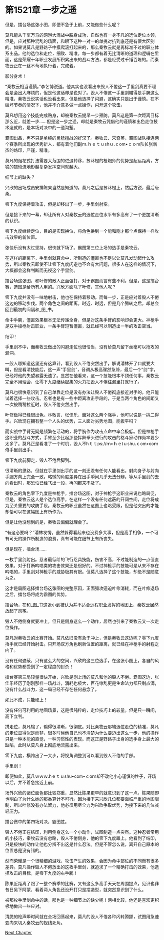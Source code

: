 # 第1521章 一步之遥

但是，擂台场这张小图，即便不急于上前，又能做些什么呢？

莫凡能从千军万马的网游大混战中脱身成功，自然也有一身不凡的选位走位本领，但是，应对那种混乱的场面，和眼下这种一对一的单挑对抗到底还是有很大区别的。如果说莫凡是野路子中摸爬滚打起来的，那么秦牧云就是再标准不过的职业体系出品。他的选位和走位，细致、精准，每一步都有着无比清晰的道理和逻辑在里面，这是荣耀十年职业发展所积累出来的战斗方法，都是经受过千锤百炼的。而秦牧云正在一丝不苟地执行着，完成着。

影分身术！

“秦牧云相当谨慎。”李艺博说道。他其实也没看出来毁人不倦这一手里剑真要不理会是会出大麻烦的，但是他这话却是说对了。毁人不倦这一手里剑瞄得是手腕这么精准，秦牧云说实话也没看出来，但是他选择了闪避，这确实只是出于谨慎。在不破坏节奏的情况下，他并不介意多做一点操作，闪开这个攻击。

莫凡想用这个技能完成贴身，却被秦牧云提早一步预防。莫凡这是第一次距离目标那么近，就差一步……但是这一步之遥，却就是秦牧云凭借他的谨慎和出色走位技术造就的，是本场对决中的一道沟堑。

霸图出品，再不只是单纯的勇猛擅战的好汉了。秦牧云、宋奇英，霸图战队接连两个赛季所出现的优秀新人，都有着他们副ｍ.ｈｅｔｕshｕ.ｃom•ｃｏm队长张新杰的烙印，严谨，精准。

莫凡的烟花式打法需要大范围的进退转移，苏沐橙的枪炮师的优势是超远距离，方锐的猥琐流地形越复杂发挥空间就越大。

细节上的缺失？

兴欣的出场成员安排陈果当然是知道的。莫凡之后是苏沐橙上，然后方锐，最后唐柔。

零下九度保持着攻击，但是却移出了一步，手里剑射空。

但是接下来的一幕，却让所有人对秦牧云的选位走位水平有多高有了一个更加清晰的认识。

零下九度继续走位，目的是实现换位，将角色换到一个能和刚才那个点保持一样攻击效果的新位置。

张佳乐没有太过坚持，很快就下场了。霸图第三位上场的选手是秦牧云。

在这样的距离下，手里剑就算命中，所制造的僵直也不足以让莫凡发动起什么攻势，所以秦牧云即使不让零下九度闪避也不会有大问题，很多人在这样的情况下，大概都会这样判断而无视这个手里剑。

擂台场这张图，和叶修的散人正面强打，对于霸图而言有些不利，但是，这是擂台赛，选图是给所有人用的。兴欣方面除了叶修，其他人呢？

零下九度并没有一味地射击，他也在保持着移动。而每一步，正是应对着毁人不倦这边的移动步伐。两个角色之间的距离，时近、时远，但是几个腾转之后，却总会回到最初的间隔和_图_书。

命中手腕，僵直效果根本无法传递全身，但是对这条手臂的影响却会更大。神枪手是双手操枪射击职业，一条手臂短暂僵直，就已经可以制造出一半的攻击空当。

结印！

手里剑不中，而秦牧云做出的闪避走位也很恰当，没有给莫凡留下丝毫可以抢攻的漏洞。

一般人哪知道这里还有这算计，看到毁人不倦突然出手，解说潘林开了口就要大叫，但是看清技能后，这一声“手里剑”，音调从极高骤然急降，最后一个“剑”字，已经将他的失望暴露无遗了。显然在他看来，这一个技能根本不顶任何事，秦牧云完全不用理会，让零下九度继续密集的火力把毁人不倦往漏里打就行了。

莫凡也很快意识到了自己单靠走位是没有办法让毁人不倦彻底接近对手的，他只能试着选择一些攻击。忍者也是有一些中距离攻击手段的，于是当两个角色的间距又一次被稍稍拉近时，毁人不倦突然出手。

叶修做得已经很出色。林敬言、张佳乐，面对这么两个强手，他可以说是一挑二得手。兴欣现在拥有整一个人头的优势，三人面对劣势地图，能扳平吗？

而实战中手臂无疑是频繁在活动的，将手腕作为攻击点命中率会极低。但是神枪手这职业的战斗方式，手臂至少比起那些挥舞拳头进行的攻击的格斗家动作频率要少太多了。莫凡正是看准了一个时机，毁人不hｔｔps://ｍ•ｈｅtｕshu.ｃom•coｍ倦手里剑出手。

零下九度前脚走，毁人不倦后脚到。

很清晰的思路，但就在手里剑出手的这一刻还没有任何人能看出。射向身子与射向手腕方向上完全一致，略微的角度差异在出手瞬间几乎无法分辨，等从手里剑的去向看出时，那恐怕已经飞出一段，再闪都来不及了。

秦牧云的角色零下九度是神枪手，擂台场这图，对于神枪手这职业来说也略局促，但是，秦牧云这人是个选位高手。在这样一个没有任何遮蔽的开阔空间，走位将成为至关重要的攻防手段。秦牧云的职业虽然在这图上也略受限，但是他突出的才能却恰可以在这幅图上有所作为。

但是让他没想到的是，秦牧云偏偏就理会了。

“有这必要吗？”潘林发愣。虽然躲得看起来也没费多大事，但是高手相争，一个可有可无的操作所制造的浪费，真有可能在细节上有所丧失。

但是现在，擂台场……

一枚手里剑射出。忍者最低阶的飞行忍具技能，伤害不高，不过能制造的一点僵直效果，对于打断吟唱类的攻击效果还是很好的。不过神枪手的技能可是从来不存在吟唱的，手里剑对神枪手的威胁极其有限。但莫凡选择了这个技能，却绝不是随意为之。

这才是霸图选择擂台场这张图的完整原因，正面强攻逼迫叶修消耗，而在叶修退场之后，擂台场将成为霸图的优势。

擂台场，在和_图_书这张小到被认为并不适合远程职业发挥的地图上，秦牧云居然放起了风筝。

毁人不倦侧身就要冲上，但只是侧身这么一个动作，居然也引来了秦牧云又一次走位操作。

莫凡对秦牧云的比赛开始。莫凡依旧没有急于冲上，但是秦牧云这边呢？零下九度抬手就已经开始射击。只开场双方角色刷新位置的距离，就已经在神枪手的射程之内了。

没有任何遮蔽，只有这么大的空间，兴欣的这三位选手，在这张小图上，各自的风格和优势都受到了一定程度的封杀！

擂台赛第三局较量很快开始，兴欣是刚上场的莫凡和他的毁人不倦。霸图这边，张佳乐经历了刚刚那样一场战斗，消耗也极大，百花缭乱更是生命法力都只剩点滴，没有什么战斗力，这一局已经不存在任何悬念了。

如此不成，只能硬上！

没有任何可利用的地图场景，这是很纯粹的，走位技巧上的较量。但是只一瞬间，高下立判。

拼走位，莫凡输了，输得很清晰，很彻底。对比秦牧云那端选位走位的精准，莫凡的走位显得似是而非，很多时候他自己也不清楚为什么要迈出这么一步，他的操作只是一种本能的直觉，一种习惯性的表现。而这正是野路子出身的选手身上最大的缺陷，此时从莫凡身上彻底地流露出来。

零下九度，横跨出了一大步，将视角调整到可以看到毁人不倦的手部。

手里剑！

即便如此，莫凡ｗｗｗ.hｅｔｕshu•com•ｃoｍ却不改他小心谨慎的性子，开场以后，并不着急接近上前。

场外兴欣的诸位面色都比较郑重，显然比陈果更早的就意识到了这一点。陈果随即也明白了为什么她的那番算计不可行。因为接下来兴欣几位都要面临严重的地图限制，所以叶修没有办法留力，他必须用尽全力为兴欣争取优势，为接下来的几位减轻压力。

擂台赛中的第四场对决，霸图胜。

毁人不倦正在结印，利用侧身这么一个小动作，试图制造一点突然。这种忍者常用的小技巧，秦牧云没有忽略，毁人不倦侧身，他的零下九度跟上。他看到了结印，只是极快的动作让他也分辨不出这是什么忍法。但是不管怎么说，离开自己原本的位置总是没有错的。

然而荣耀是一个很精细的游戏，攻击产生的效果，会因为命中部位的不同而有很多差异。莫凡操作毁人不倦放出的这枚手里剑，就追求了一个精确打击的效果，他选择攻击的目标，是零下九度的右手腕！

陈果近距离了跟了一整个赛季的比赛，又有这么多高手天天在周围提点，见识也非昔日吴下阿蒙，看着两人角色还没开打只是摆造型，就突然意识到了什么。

被那枚手里剑命中的话，那也是一种细节上的缺少呢！两相比较，他还是喜欢更积极地做出一些应对。

清脆的枪声瞬时间就在全场回荡起来，莫凡的毁人不倦各种闪转腾挪，试图用急速变向来切入秦牧云的视线死角。



[Next Chapter](%E7%AC%AC1522%E7%AB%A0%20%E9%9B%AA%E8%8A%B1%E7%81%AB%E5%8A%9B%E7%BA%BF.md)